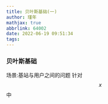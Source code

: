 ```yaml
---
title: 贝叶斯基础(一)
author: 瑾年
mathjax: true
abbrlink: 64002
date: 2022-06-19 09:51:34
tags:
---
```

### 贝叶斯基础
场景:基站与用户之间的问题
针对$$x$$中
